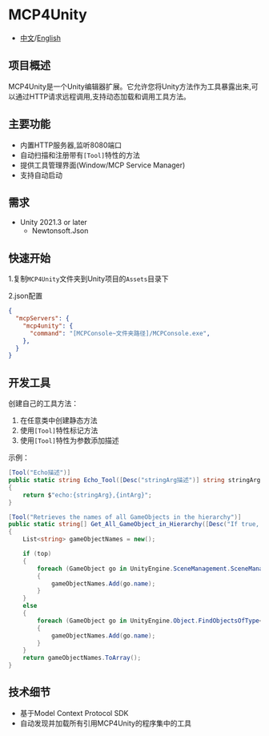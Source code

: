 # MCP4Unity

- [中文](./README_CN.md)/[English](./README.md)

## 项目概述

MCP4Unity是一个Unity编辑器扩展。它允许您将Unity方法作为工具暴露出来,可以通过HTTP请求远程调用,支持动态加载和调用工具方法。

## 主要功能

- 内置HTTP服务器,监听8080端口
- 自动扫描和注册带有`[Tool]`特性的方法
- 提供工具管理界面(Window/MCP Service Manager)
- 支持自动启动

## 需求

- Unity 2021.3 or later
  - Newtonsoft.Json

## 快速开始

1.复制`MCP4Unity`文件夹到Unity项目的`Assets`目录下

2.json配置

```json
{
  "mcpServers": {
    "mcp4unity": {
      "command": "[MCPConsole~文件夹路径]/MCPConsole.exe",
    },
  }
}

```

## 开发工具

创建自己的工具方法：

1. 在任意类中创建静态方法
2. 使用`[Tool]`特性标记方法
3. 使用`[Tool]`特性为参数添加描述

示例：

```csharp
[Tool("Echo描述")]
public static string Echo_Tool([Desc("stringArg描述")] string stringArg, [Desc("intArg描述")] int intArg)
{
    return $"echo:{stringArg},{intArg}";
}

[Tool("Retrieves the names of all GameObjects in the hierarchy")]
public static string[] Get_All_GameObject_in_Hierarchy([Desc("If true, only top-level GameObjects are returned; otherwise, all GameObjects are returned.")] bool top)
{
    List<string> gameObjectNames = new();

    if (top)
    {
        foreach (GameObject go in UnityEngine.SceneManagement.SceneManager.GetActiveScene().GetRootGameObjects())
        {
            gameObjectNames.Add(go.name);
        }
    }
    else
    {
        foreach (GameObject go in UnityEngine.Object.FindObjectsOfType<GameObject>())
        {
            gameObjectNames.Add(go.name);
        }
    }
    return gameObjectNames.ToArray();
}

```

## 技术细节

- 基于Model Context Protocol SDK
- 自动发现并加载所有引用MCP4Unity的程序集中的工具
